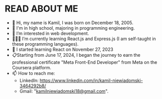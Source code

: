 # READ ABOUT ME

- 👋 Hi, my name is Kamil, I was born on December 18, 2005.
- 🏫 I'm in high school, majoring in programming engineering.
- 👀 I’m interested in web development.
- 👨🏻‍💻 I’m currently learning React.js and Express.js (I am self-taught in these programming languages).
- 📖 I started learning React on November 27, 2023 
- 📋Starting from June 17, 2024, I began the journey to earn the professional certificate "Meta Front-End Developer" from Meta on the Coursera platform.
- 📫 How to reach me:
  - LinkedIn: https://www.linkedin.com/in/kamil-niewiadomski-3464292b8/
  - Gmail: "kamilniewiadomski18@gmail.com".
